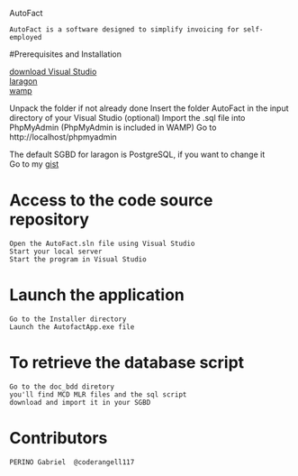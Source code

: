 AutoFact

    AutoFact is a software designed to simplify invoicing for self-employed

#Prerequisites and Installation

[download Visual Studio ](https://visualstudio.microsoft.com/fr/)  
[laragon]( https://laragon.org/download/)  
[wamp](https://www.wampserver.com)  
    
Unpack the folder if not already done
Insert the folder AutoFact in the input directory of your Visual Studio (optional)
Import the .sql file into PhpMyAdmin (PhpMyAdmin is included in WAMP)
Go to http://localhost/phpmyadmin

The default SGBD  for laragon is PostgreSQL, if you want to change it  
Go to my [gist](https://gist.github.com/coderangel117/8ba449dd0f1328e87c93296e2b6427ce)

Access to the code source repository
===================================
    Open the AutoFact.sln file using Visual Studio
    Start your local server 
    Start the program in Visual Studio

Launch the application
===================================
    Go to the Installer directory
    Launch the AutofactApp.exe file

To retrieve the database script
===================================
    Go to the doc_bdd diretory
    you'll find MCD MLR files and the sql script
    download and import it in your SGBD
Contributors
===================================
    PERINO Gabriel  @coderangell117
